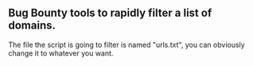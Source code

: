 <h2>  Bug Bounty tools to rapidly filter a list of domains. </h2>

The file the script is going to filter is named "urls.txt", you can obviously change it to whatever you want.
